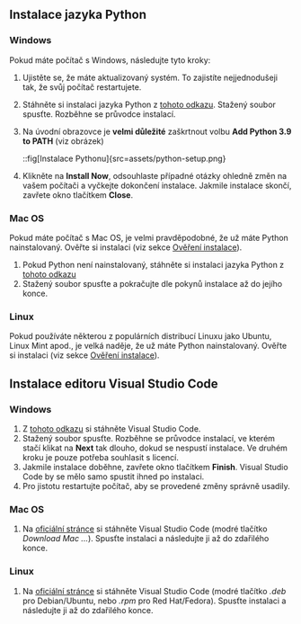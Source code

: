 ## Instalace jazyka Python

### Windows
Pokud máte počítač s Windows, následujte tyto kroky:

1. Ujistěte se, že máte aktualizovaný systém. To zajistíte nejjednodušeji tak, že svůj počítač restartujete. 
1. Stáhněte si instalaci jazyka Python z [tohoto odkazu](https://www.python.org/ftp/python/3.9.10/python-3.9.10-amd64.exe). Stažený soubor spusťte. Rozběhne se průvodce instalací.
1. Na úvodní obrazovce je **velmi důležité** zaškrtnout volbu **Add Python 3.9 to PATH** (viz obrázek)

    ::fig[Instalace Pythonu]{src=assets/python-setup.png}
    
1. Klikněte na **Install Now**, odsouhlaste případné otázky ohledně změn na vašem počítači a vyčkejte dokončení instalace. Jakmile instalace skončí, zavřete okno tlačítkem **Close**.

### Mac OS
Pokud máte počítač s Mac OS, je velmi pravděpodobné, že už máte Python nainstalovaný. Ověřte si instalaci (viz sekce [Ověření instalace](./overeni)).
  
1. Pokud Python není nainstalovaný, stáhněte si instalaci jazyka Python z [tohoto odkazu](https://www.python.org/ftp/python/3.9.10/python-3.9.10-macos11.pkg)
1. Stažený soubor spusťte a pokračujte dle pokynů instalace až do jejího konce.

### Linux
Pokud používáte některou z populárních distribucí Linuxu jako Ubuntu, Linux Mint apod., je velká naděje, že už máte Python nainstalovaný. Ověřte si instalaci (viz sekce [Ověření instalace](./overeni)).


## Instalace editoru Visual Studio Code

### Windows
1. Z [tohoto odkazu](https://aka.ms/win32-x64-user-stable) si stáhněte Visual Studio Code.
1. Stažený soubor spusťte. Rozběhne se průvodce instalací, ve kterém stačí klikat na **Next** tak dlouho, dokud se nespustí instalace. Ve druhém kroku je pouze potřeba souhlasit s licencí.
1. Jakmile instalace doběhne, zavřete okno tlačítkem **Finish**. Visual Studio Code by se mělo samo spustit ihned po instalaci.
1. Pro jistotu restartujte počítač, aby se provedené změny správně usadily.

### Mac OS
1. Na [oficiální stránce](https://code.visualstudio.com/) si stáhněte Visual Studio Code (modré tlačítko *Download Mac ...*). Spusťte instalaci a následujte ji až do zdařilého konce.

### Linux
1. Na [oficiální stránce](https://code.visualstudio.com/) si stáhněte Visual Studio Code (modré tlačítko *.deb* pro Debian/Ubuntu, nebo *.rpm* pro Red Hat/Fedora). Spusťte instalaci a následujte ji až do zdařilého konce.
